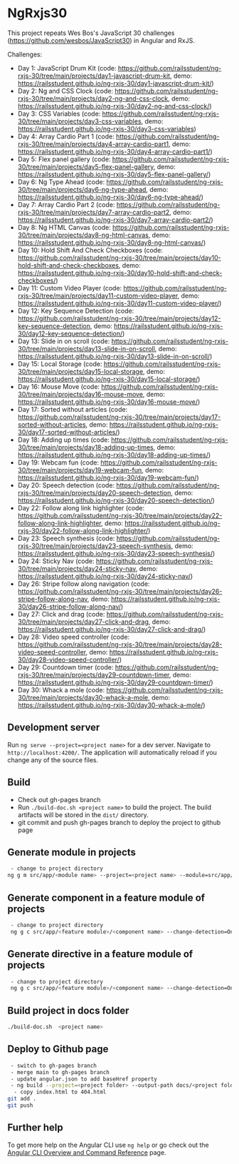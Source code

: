 # NgRxjs30

This project repeats Wes Bos's JavaScript 30 challenges (https://github.com/wesbos/JavaScript30) in Angular and RxJS.

Challenges:
- Day 1: JavaScript Drum Kit (code: https://github.com/railsstudent/ng-rxjs-30/tree/main/projects/day1-javascript-drum-kit, demo: https://railsstudent.github.io/ng-rxjs-30/day1-javascript-drum-kit/)
- Day 2: Ng and CSS Clock (code: https://github.com/railsstudent/ng-rxjs-30/tree/main/projects/day2-ng-and-css-clock, demo: https://railsstudent.github.io/ng-rxjs-30/day2-ng-and-css-clock/)
- Day 3: CSS Variables (code: https://github.com/railsstudent/ng-rxjs-30/tree/main/projects/day3-css-variables, demo: https://railsstudent.github.io/ng-rxjs-30/day3-css-variables)
- Day 4: Array Cardio Part 1 (code: https://github.com/railsstudent/ng-rxjs-30/tree/main/projects/day4-array-cardio-part1, demo: https://railsstudent.github.io/ng-rxjs-30/day4-array-cardio-part1/)
- Day 5: Flex panel gallery (code: https://github.com/railsstudent/ng-rxjs-30/tree/main/projects/day5-flex-panel-gallery, demo: https://railsstudent.github.io/ng-rxjs-30/day5-flex-panel-gallery/)
- Day 6: Ng Type Ahead (code: https://github.com/railsstudent/ng-rxjs-30/tree/main/projects/day6-ng-type-ahead, demo: https://railsstudent.github.io/ng-rxjs-30/day6-ng-type-ahead/)
- Day 7: Array Cardio Part 2 (code: https://github.com/railsstudent/ng-rxjs-30/tree/main/projects/day7-array-cardio-part2, demo: https://railsstudent.github.io/ng-rxjs-30/day7-array-cardio-part2/)
- Day 8: Ng HTML Canvas (code: https://github.com/railsstudent/ng-rxjs-30/tree/main/projects/day8-ng-html-canvas, demo: https://railsstudent.github.io/ng-rxjs-30/day8-ng-html-canvas/)
- Day 10: Hold Shift And Check Checkboxes (code: https://github.com/railsstudent/ng-rxjs-30/tree/main/projects/day10-hold-shift-and-check-checkboxes, demo: https://railsstudent.github.io/ng-rxjs-30/day10-hold-shift-and-check-checkboxes/)
- Day 11: Custom Video Player (code: https://github.com/railsstudent/ng-rxjs-30/tree/main/projects/day11-custom-video-player, demo: https://railsstudent.github.io/ng-rxjs-30/day11-custom-video-player/)
- Day 12: Key Sequence Detection (code: https://github.com/railsstudent/ng-rxjs-30/tree/main/projects/day12-key-sequence-detection, demo: https://railsstudent.github.io/ng-rxjs-30/day12-key-sequence-detection/)
- Day 13: Slide in on scroll (code: https://github.com/railsstudent/ng-rxjs-30/tree/main/projects/day13-slide-in-on-scroll, demo: https://railsstudent.github.io/ng-rxjs-30/day13-slide-in-on-scroll/)
- Day 15: Local Storage (code: https://github.com/railsstudent/ng-rxjs-30/tree/main/projects/day15-local-storage, demo: https://railsstudent.github.io/ng-rxjs-30/day15-local-storage/)
- Day 16: Mouse Move (code: https://github.com/railsstudent/ng-rxjs-30/tree/main/projects/day16-mouse-move, demo: https://railsstudent.github.io/ng-rxjs-30/day16-mouse-move/)
- Day 17: Sorted without articles (code: https://github.com/railsstudent/ng-rxjs-30/tree/main/projects/day17-sorted-without-articles, demo: https://railsstudent.github.io/ng-rxjs-30/day17-sorted-without-articles/)
- Day 18: Adding up times (code: https://github.com/railsstudent/ng-rxjs-30/tree/main/projects/day18-adding-up-times, demo: https://railsstudent.github.io/ng-rxjs-30/day18-adding-up-times/)
- Day 19: Webcam fun (code: https://github.com/railsstudent/ng-rxjs-30/tree/main/projects/day19-webcam-fun, demo: https://railsstudent.github.io/ng-rxjs-30/day19-webcam-fun/)
- Day 20: Speech detection (code: https://github.com/railsstudent/ng-rxjs-30/tree/main/projects/day20-speech-detection, demo: https://railsstudent.github.io/ng-rxjs-30/day20-speech-detection/)
- Day 22: Follow along link highlighter (code: https://github.com/railsstudent/ng-rxjs-30/tree/main/projects/day22-follow-along-link-highlighter, demo: https://railsstudent.github.io/ng-rxjs-30/day22-follow-along-link-highlighter/)
- Day 23: Speech synthesis (code: https://github.com/railsstudent/ng-rxjs-30/tree/main/projects/day23-speech-synthesis, demo: https://railsstudent.github.io/ng-rxjs-30/day23-speech-synthesis/)
- Day 24: Sticky Nav (code: https://github.com/railsstudent/ng-rxjs-30/tree/main/projects/day24-sticky-nav, demo: https://railsstudent.github.io/ng-rxjs-30/day24-sticky-nav/)
- Day 26: Stripe follow along navigation (code: https://github.com/railsstudent/ng-rxjs-30/tree/main/projects/day26-stripe-follow-along-nav, demo: https://railsstudent.github.io/ng-rxjs-30/day26-stripe-follow-along-nav/)
- Day 27: Click and drag (code: https://github.com/railsstudent/ng-rxjs-30/tree/main/projects/day27-click-and-drag, demo: https://railsstudent.github.io/ng-rxjs-30/day27-click-and-drag/)
- Day 28: Video speed controller (code: https://github.com/railsstudent/ng-rxjs-30/tree/main/projects/day28-video-speed-controller, demo: https://railsstudent.github.io/ng-rxjs-30/day28-video-speed-controller/)
- Day 29: Countdown timer (code: https://github.com/railsstudent/ng-rxjs-30/tree/main/projects/day29-countdpwn-timer, demo: https://railsstudent.github.io/ng-rxjs-30/day29-countdpwn-timer/)
- Day 30: Whack a mole (code: https://github.com/railsstudent/ng-rxjs-30/tree/main/projects/day30-whack-a-mole, demo: https://railsstudent.github.io/ng-rxjs-30/day30-whack-a-mole/)

## Development server

Run `ng serve --project=<project name>` for a dev server. Navigate to `http://localhost:4200/`. The application will automatically reload if you change any of the source files.

## Build

- Check out gh-pages branch
- Run `./build-doc.sh <project name>` to build the project. The build artifacts will be stored in the `dist/` directory.
- git commit and push gh-pages branch to deploy the project to github page

## Generate module in projects
```bash
 - change to project directory
ng g m src/app/<module name> --project=<project name> --module=src/app/app.module
```

## Generate component in a feature module of projects

```bash
 - change to project directory
 ng g c src/app/<feature module>/<component name> --change-detection=OnPush --project=<project name> --module=src/app/<feature module>.module 
```

## Generate directive in a feature module of projects

```bash
 - change to project directory
 ng g c src/app/<feature module>/<component name> --change-detection=OnPush --project=<project name> --module=src/app/<feature module>.module 
```

## Build project in docs folder
```bash
./build-doc.sh  <project name>
```

## Deploy to Github page

```bash
 - switch to gh-pages branch
 - merge main to gh-pages branch
 - update angular.json to add baseHref property 
 - ng build --project=<project folder> --output-path docs/<project folder>
  - copy index.html to 404.html
git add .
git push
```

## Further help

To get more help on the Angular CLI use `ng help` or go check out the [Angular CLI Overview and Command Reference](https://angular.io/cli) page.
